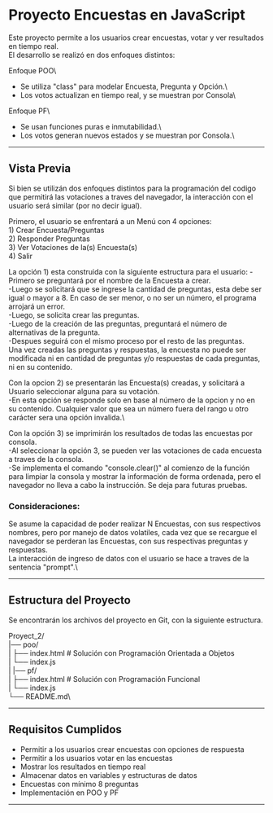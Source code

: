 # Proyecto Encuestas en JavaScript

Este proyecto permite a los usuarios crear encuestas, votar y ver resultados en tiempo real.\
El desarrollo se realizó en dos enfoques distintos:


Enfoque POO\
- Se utiliza "class" para modelar Encuesta, Pregunta y Opción.\
- Los votos actualizan en tiempo real, y se muestran por Consola\

Enfoque PF\
- Se usan funciones puras e inmutabilidad.\
- Los votos generan nuevos estados y se muestran por Consola.\


------------------------------------------------------------
## Vista Previa

Si bien se utilizán dos enfoques distintos para la programación del codigo que permitirá las votaciones a traves del navegador, la interacción con el usuario será similar (por no decir igual).


Primero, el usuario se enfrentará a un Menú con 4 opciones:\
    1) Crear Encuesta/Preguntas\
    2) Responder Preguntas\
    3) Ver Votaciones de la(s) Encuesta(s)\
    4) Salir

La opción 1) esta construida  con la siguiente estructura para el usuario:
    -Primero se preguntará por el nombre de la Encuesta a crear.\
    -Luego se solicitará que se ingrese la cantidad de preguntas, esta debe ser igual o mayor a 8. En caso de ser menor, o no ser un número, el programa arrojará un error.\
    -Luego, se solicita crear las preguntas.\
    -Luego de la creación de las preguntas, preguntará el número de alternativas de la pregunta.\
    -Despues seguirá con el mismo proceso por el resto de las preguntas.\
Una vez creadas las preguntas y respuestas, la encuesta no puede ser modificada ni en cantidad de preguntas y/o respuestas de cada preguntas, ni en su contenido.

Con la opcion 2) se presentarán las Encuesta(s) creadas, y solicitará a Usuario seleccionar alguna para su votación.\
    -En esta opción se responde solo en base al número de la opcion y no en su contenido. Cualquier valor que sea un número fuera del rango u otro carácter sera una opción invalida.\

Con la opción 3) se imprimirán los resultados de todas las encuestas por consola.\
    -Al seleccionar la opción 3, se pueden ver las votaciones de cada encuesta a traves de la consola.\
    -Se implementa el comando "console.clear()" al comienzo de la función para limpiar la consola y mostrar la información de forma ordenada, pero el navegador no lleva a cabo la instrucción. Se deja para futuras pruebas.


### Consideraciones:

Se asume la capacidad de poder realizar N Encuestas, con sus respectivos nombres, pero por manejo de datos volatiles, cada vez que se recargue el navegador se perderan las Encuestas, con sus respectivas preguntas y respuestas.\
La interacción de ingreso de datos con el usuario se hace a traves de la sentencia "prompt".\

------------------------------------------------------------
## Estructura del Proyecto

Se encontrarán los archivos del proyecto en Git, con la siguiente estructura. 

Proyect_2/\
|── poo/\
|    ├── index.html   # Solución con Programación Orientada a Objetos\
|    └── index.js\
|
|── pf/\
|    ├── index.html   # Solución con Programación Funcional\
|    └── index.js\
└── README.md\


------------------------------------------------------------
## Requisitos Cumplidos

- Permitir a los usuarios crear encuestas con opciones de respuesta
- Permitir a los usuarios votar en las encuestas
- Mostrar los resultados en tiempo real
- Almacenar datos en variables y estructuras de datos
- Encuestas con mínimo 8 preguntas
- Implementación en POO y PF


------------------------------------------------------------



